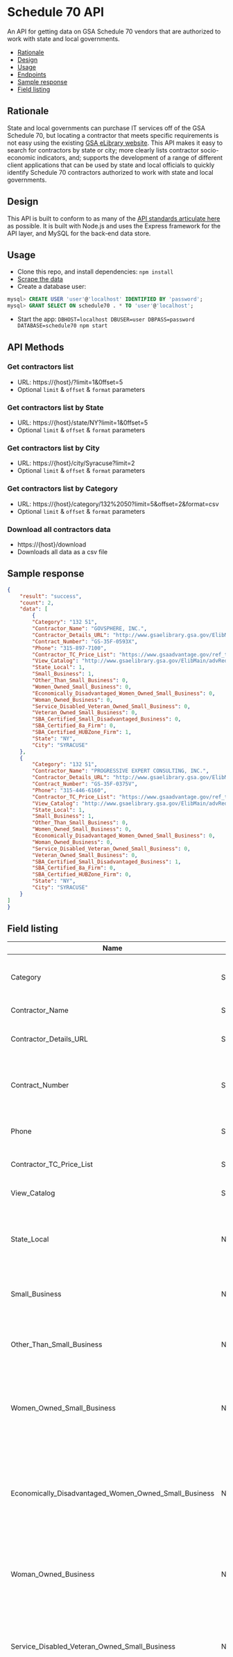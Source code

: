 # Schedule 70 API

An API for getting data on GSA Schedule 70 vendors that are authorized to work with state and local governments.

* [Rationale](#rationale)
* [Design](#design)
* [Usage](#usage)
* [Endpoints](#endpoints)
* [Sample response](#sample-response)
* [Field listing](#field-listing)

## Rationale

State and local governments can purchase IT services off of the GSA Schedule 70, but locating a contractor that meets specific requirements is not easy using the existing [GSA eLibrary website](http://www.gsaelibrary.gsa.gov/ElibMain/home.do). This API makes it easy to search for contractors by state or city; more clearly lists contractor socio-economic indicators, and; supports the development of a range of different client applications that can be used by state and local officials to quickly identify Schedule 70 contractors authorized to work with state and local governments.

## Design

This API is built to conform to as many of the [API standards articulate here](https://github.com/18F/api-standards) as possible. It is built with Node.js and uses the Express framework for the API layer, and MySQL for the back-end data store.

## Usage

* Clone this repo, and install dependencies: ```npm install```
* [Scrape the data](https://github.com/mheadd/s70-api-scraper)
* Create a database user:
```sql
mysql> CREATE USER 'user'@'localhost' IDENTIFIED BY 'password';
mysql> GRANT SELECT ON schedule70 . * TO 'user'@'localhost';
```
* Start the app: ```DBHOST=localhost DBUSER=user DBPASS=password DATABASE=schedule70 npm start```

## API Methods

### Get contractors list
* URL: https://{host}/?limit=1&0ffset=5
* Optional ```limit``` & ```offset``` & ```format``` parameters

### Get contractors list by State
* URL: https://{host}/state/NY?limit=1&0ffset=5
* Optional ```limit``` & ```offset``` & ```format```  parameters

### Get contractors list by City
* URL: https://{host}/city/Syracuse?limit=2
* Optional ```limit``` & ```offset``` & ```format```  parameters

### Get contractors list by Category
* URL: https://{host}/category/132%2050?limit=5&offset=2&format=csv
* Optional ```limit``` & ```offset``` & ```format```  parameters

### Download all contractors data
* https://{host}/download
* Downloads all data as a csv file

## Sample response

```json
{
	"result": "success",
	"count": 2,
	"data": [
		{
		"Category": "132 51",
		"Contractor_Name": "GOVSPHERE, INC.",
		"Contractor_Details_URL": "http://www.gsaelibrary.gsa.gov/ElibMain/contractorInfo.do;jsessionid=45223235A079C3DB237FB375FB880575.prd2pweb?contractNumber=GS-35F-0593X&contractorName=GOVSPHERE%2C+INC.&executeQuery=YES",
		"Contract_Number": "GS-35F-0593X",
		"Phone": "315-897-7100",
		"Contractor_TC_Price_List": "https://www.gsaadvantage.gov/ref_text/GS35F0593X/GS35F0593X_online.htm",
		"View_Catalog": "http://www.gsaelibrary.gsa.gov/ElibMain/advRedirect.do?contract=GS-35F-0593X&sin=132+51&src=elib&app=cat",
		"State_Local": 1,
		"Small_Business": 1,
		"Other_Than_Small_Business": 0,
		"Women_Owned_Small_Business": 0,
		"Economically_Disadvantaged_Women_Owned_Small_Business": 0,
		"Woman_Owned_Business": 0,
		"Service_Disabled_Veteran_Owned_Small_Business": 0,
		"Veteran_Owned_Small_Business": 0,
		"SBA_Certified_Small_Disadvantaged_Business": 0,
		"SBA_Certified_8a_Firm": 0,
		"SBA_Certified_HUBZone_Firm": 1,
		"State": "NY",
		"City": "SYRACUSE"
	},
	{
		"Category": "132 51",
		"Contractor_Name": "PROGRESSIVE EXPERT CONSULTING, INC.",
		"Contractor_Details_URL": "http://www.gsaelibrary.gsa.gov/ElibMain/contractorInfo.do;jsessionid=45223235A079C3DB237FB375FB880575.prd2pweb?contractNumber=GS-35F-0375V&contractorName=PROGRESSIVE+EXPERT+CONSULTING%2C+INC.&executeQuery=YES",
		"Contract_Number": "GS-35F-0375V",
		"Phone": "315-446-6160",
		"Contractor_TC_Price_List": "https://www.gsaadvantage.gov/ref_text/GS35F0375V/GS35F0375V_online.htm",
		"View_Catalog": "http://www.gsaelibrary.gsa.gov/ElibMain/advRedirect.do?contract=GS-35F-0375V&sin=132+51&src=elib&app=cat",
		"State_Local": 1,
		"Small_Business": 1,
		"Other_Than_Small_Business": 0,
		"Women_Owned_Small_Business": 0,
		"Economically_Disadvantaged_Women_Owned_Small_Business": 0,
		"Woman_Owned_Business": 0,
		"Service_Disabled_Veteran_Owned_Small_Business": 0,
		"Veteran_Owned_Small_Business": 0,
		"SBA_Certified_Small_Disadvantaged_Business": 1,
		"SBA_Certified_8a_Firm": 0,
		"SBA_Certified_HUBZone_Firm": 0,
		"State": "NY",
		"City": "SYRACUSE"
	}
]
}
```
## Field listing

| Name | Type | Description |
|---|---|---|
| Category | String | The category number for the service provided by the contractor |
| Contractor_Name | String |  The name of the contractor |
| Contractor_Details_URL | String | URL to the contractor profile on GSA eLibrary  |
| Contract_Number | String | The number of the contract through which the contractor provides service |
| Phone | String |  The contact phone number of the contractor |
| Contractor_TC_Price_List |  String | URL to the contractor's price listing  |
| View_Catalog | String | URL to GSA Advantage catalog  |
| State_Local | Number | Indicates whether contractor is authorized to work with state and local governments |
| Small_Business | Number | 	Indicates whether contractor is classified as a [small business](https://www.sba.gov/contracting/getting-started-contractor/make-sure-you-meet-sba-size-standards/table-small-business-size-standards) |
| Other_Than_Small_Business |  Number |  Indicates whether contractor is classified as other than a small business |
| Women_Owned_Small_Business |  Number | Indicates whether contractor is classified as a [Women Owned Small business](https://www.sba.gov/contracting/government-contracting-programs/women-owned-small-businesses) (WOSB) |
| Economically_Disadvantaged_Women_Owned_Small_Business |  Number | Indicates whether contractor is classified as an [Economically Disadvantaged Women Owned Small business](https://www.sba.gov/contracting/government-contracting-programs/women-owned-small-businesses) (EDWOSB) |
| Woman_Owned_Business | Number  | Indicates whether contractor is classified as a [Woman Owned business](https://www.sba.gov/starting-business/how-start-business/business-types/women-owned-businesses) |
| Service_Disabled_Veteran_Owned_Small_Business | Number | Indicates whether contractor is classified as a [Service Disabled Veteran Owned Small business](https://www.sba.gov/contracting/government-contracting-programs/service-disabled-veteran-owned-businesses) |
| Veteran_Owned_Small_Business | Number| Indicates whether contractor is classified as a [Veteran Owned Small business](https://www.sba.gov/starting-business/how-start-business/business-types/veteran-owned-businesses)	  |
| SBA_Certified_Small_Disadvantaged_Business | Number | Indicates whether contractor is classified as a [SBA Certified Small Disadvantaged business](https://www.sba.gov/contracting/government-contracting-programs/small-disadvantaged-businesses) |
| SBA_Certified_8a_Firm | Number | Indicates whether contractor is classified as a [SBA Certified 8(a) Firm](https://www.sba.gov/contracting/government-contracting-programs/8a-business-development-program) |
| SBA_Certified_HUBZone_Firm | Number | Indicates whether contractor is classified as a [SBA Certified HUBZone Firm](https://www.sba.gov/contracting/government-contracting-programs/hubzone-program) |
| State | String | The state the contractor is located in |
| City | String | The city the contractor is located in |
